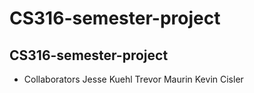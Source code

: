 # CS316-semester-project
 CS316-semester-project
---
- Collaborators
 Jesse Kuehl
 Trevor Maurin
 Kevin Cisler
